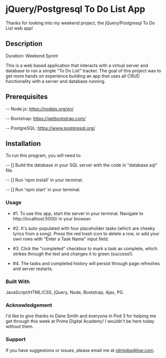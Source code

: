 # jQuery/Postgresql To Do List App

Thanks for looking into my weekend project, the jQuery/Postgresql To Do List web app! 


## Description

Duration: Weekend Sprint

This is a web based application that interacts with a virtual server and database to run a simple "To Do List" tracker.  The goal of this project was to get more hands on experience building an app that uses all CRUD functionality with a server and database running. 


## Prerequisites

-- Node.js: https://nodejs.org/en/

-- Bootstrap: https://getbootstrap.com/ 

-- PostgreSQL: https://www.postgresql.org/


## Installation

To run this program, you will need to:

-- [] Build the database in your SQL server with the code in "database.sql" file. 

-- [] Run 'npm install' in your terminal.

-- [] Run 'npm start' in your terminal.


### Usage

- #1. To use this app, start the server in your terminal.  Navigate to http://localhost:5000/ in your browser.  

- #2. It's auto-populated with four placeholder tasks (which are cheeky lyrics from a song).  Press the red trash icon to delete a row, or add your own rows with "Enter a Task Name" input field. 

- #3. Click the "completed" checkbox to mark a task as complete, which strikes through the text and changes it to green (success!). 

- #4. The tasks and completed history will persist through page refreshes and server restarts.  


### Built With

JavaScript/HTML/CSS, jQuery, Node, Bootstrap, Ajax, PG. 


### Acknowledgement

I'd like to give thanks to Dane Smith and everyone in Pod 3 for helping me get through this week at Prime Digital Academy!  I wouldn't be here today without them.  


### Support

If you have suggestions or issues, please email me at rdmjobs@live.com.
